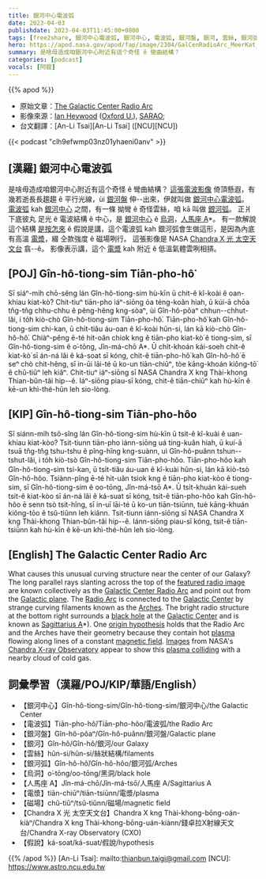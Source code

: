 ```yaml
---
title: 銀河中心電波弧
date: 2023-04-03
publishdate: 2023-04-03T11:45:00+0800
tags: [free2share, 銀河中心電波弧, 銀河中心, 電波弧, 銀河盤, 銀河, 雲絲, 銀河弧, 烏洞, 人馬座 A*, 電漿, 磁場, Chandra X 光 太空天文台]
hero: https://apod.nasa.gov/apod/fap/image/2304/GalCenRadioArc_MeerKat_1080.jpg
summary: 是啥毋造成咱銀河中心附近有這个奇怪 ê 彎曲結構？
categories: [podcast]
vocals: [阿錕]
---
```


{{% apod %}}

- 原始文章：[The Galactic Center Radio Arc](https://apod.nasa.gov/apod/ap230403.html)
- 影像來源：[Ian Heywood](https://www.physics.ox.ac.uk/our-people/Heywood) ([Oxford U.](https://www.physics.ox.ac.uk/)), [SARAO](https://www.sarao.ac.za/);
- 台文翻譯：[An-Li Tsai][An-Li Tsai] ([NCU][NCU])

{{< podcast "clh9efwmp03nz01yhaeni0anv" >}}

## [漢羅] 銀河中心電波弧
是啥毋造成咱銀河中心附近有這个奇怪 ê 彎曲結構？
[這張電波影像][featured radio image] 倚頂懸遐，有幾若逝長長趨趨 ê 平行光線，ùi [銀河盤][Galactic plane] 伸--出來，伊就叫做 [銀河中心電波弧][Galactic Center Radio Arc]。
[電波弧][Radio Arc] kah [銀河中心][Galactic Center 1] 之間，有一條 拗彎 ê 奇怪雲絲，咱 kā 叫做 [銀河弧][Arches]。
正爿下底彼丸 足光 ê 電波結構 ê 中心，是 [銀河中心][Galactic Center 2] ê [烏洞][black hole]，[人馬座 A][Sagittarius A]*。
有一款解說這个結構 [是按怎來][origin hypothesis] ê 假說是講，這个電波弧 kah 銀河弧會生做這形，是因為內底有高溫 [電漿][plasma]，綴 仝款強度 ê 磁場咧行。
這張影像是 NASA [Chandra X 光 太空天文台][Chandra X-ray Observatory] 翕--ê。
影像表示講，這个 [電漿][plasma colliding] kah 附近 ê 低溫氣體雲咧相挵。

## [POJ] Gîn-hô-tiong-sim Tiān-pho-hô͘
Sī siáⁿ-mi̍h chō-sêng lán Gîn-hô-tiong-sim hù-kīn ū chit-ê kî-koài ê oan-khiau kiat-kò͘?
Chit-tiuⁿ tiān-pho iáⁿ-siōng óa téng-koân hiah, ū kúi-ā chōa tn̂g-tn̂g chhu-chhu ê pêng-hêng kng-sòaⁿ, ùi Gîn-hô-pôaⁿ chhun--chhut-lâi, i to̍h kiò-chò Gîn-hô-tiong-sim Tiān-pho-hô͘.
Tiān-pho-hô͘ kah Gîn-hô-tiong-sim chi-kan, ū chi̍t-tiâu áu-oan ê kî-koài hûn-si, lán kā kiò-chò Gîn-hô-hô͘.
Chiàⁿ-pêng ē-té hit-oân chiok kng ê tiān-pho kiat-kò͘ ê tiong-sim, sī Gîn-hô-tiong-sim ê o͘-tōng, Jîn-má-chō A*.
Ū chi̍t-khoán kái-soeh chit-ê kiat-kò͘ sī án-ná lâi ê ká-soat sī kóng, chit-ê tiān-pho-hô͘ kah Gîn-hô-hô͘ ē seⁿ chò chit-hêng, sī in-ūi lāi-té ū ko-un tiān-chiūⁿ, tòe kāng-khoán kiông-tō͘ ê chû-tiûⁿ leh kiâⁿ.
Chit-tiuⁿ iáⁿ-siōng sī NASA Chandra X kng Thài-khong Thian-bûn-tâi hip--ê.
Iáⁿ-siōng piau-sī kóng, chit-ê tiān-chiūⁿ kah hù-kīn ê kē-un khì-thé-hûn leh sio-lòng.

## [KIP] Gîn-hô-tiong-sim Tiān-pho-hôo
Sī siánn-mi̍h tsō-sîng lán Gîn-hô-tiong-sim hù-kīn ū tsit-ê kî-kuài ê uan-khiau kiat-kòo?
Tsit-tiunn tiān-pho iánn-siōng uá tíng-kuân hiah, ū kuí-ā tsuā tn̂g-tn̂g tshu-tshu ê pîng-hîng kng-suànn, uì Gîn-hô-puânn tshun--tshut-lâi, i to̍h kiò-tsò Gîn-hô-tiong-sim Tiān-pho-hôo.
Tiān-pho-hôo kah Gîn-hô-tiong-sim tsi-kan, ū tsi̍t-tiâu áu-uan ê kî-kuài hûn-si, lán kā kiò-tsò Gîn-hô-hôo.
Tsiànn-pîng ē-té hit-uân tsiok kng ê tiān-pho kiat-kòo ê tiong-sim, sī Gîn-hô-tiong-sim ê oo-tōng, Jîn-má-tsō A*.
Ū tsi̍t-khuán kái-sueh tsit-ê kiat-kòo sī án-ná lâi ê ká-suat sī kóng, tsit-ê tiān-pho-hôo kah Gîn-hô-hôo ē senn tsò tsit-hîng, sī in-uī lāi-té ū ko-un tiān-tsiūnn, tuè kāng-khuán kiông-tōo ê tsû-tiûnn leh kiânn.
Tsit-tiunn iánn-siōng sī NASA Chandra X kng Thài-khong Thian-bûn-tâi hip--ê.
Iánn-siōng piau-sī kóng, tsit-ê tiān-tsiūnn kah hù-kīn ê kē-un khì-thé-hûn leh sio-lòng.

## [English] The Galactic Center Radio Arc
What causes this unusual curving structure near the center of our Galaxy?
The long parallel rays slanting across the top of the [featured radio image][featured radio image] are known collectively as the [Galactic Center Radio Arc][Galactic Center Radio Arc] and point out from the [Galactic plane][Galactic plane].
The [Radio Arc][Radio Arc] is connected to the [Galactic Center][Galactic Center 1] by strange curving filaments known as the [Arches][Arches].
The bright radio structure at the bottom right surrounds a [black hole][black hole] at the [Galactic Center][Galactic Center 2] and is known as [Sagittarius A][Sagittarius A]*).
One [origin hypothesis][origin hypothesis] holds that the Radio Arc and the Arches have their geometry because they contain hot [plasma][plasma] flowing along lines of a constant [magnetic field][magnetic field].
[Images][Images] from NASA's [Chandra X-ray Observatory][Chandra X-ray Observatory] appear to show this [plasma colliding][plasma colliding] with a nearby cloud of cold gas.

## 詞彙學習（漢羅/POJ/KIP/華語/English）
- 【銀河中心】Gîn-hô-tiong-sim/Gîn-hô-tiong-sim/銀河中心/the Galactic Center
- 【電波弧】Tiān-pho-hô͘/Tiān-pho-hôo/電波弧/the Radio Arc
- 【銀河盤】Gîn-hô-pôaⁿ/Gîn-hô-puânn/銀河盤/Galactic plane
- 【銀河】Gîn-hô/Gîn-hô/銀河/our Galaxy
- 【雲絲】hûn-si/hûn-si/絲狀結構/filaments
- 【銀河弧】Gîn-hô-hô͘/Gîn-hô-hôo/銀河弧/Arches
- 【烏洞】o͘-tōng/oo-tōng/黑洞/black hole
- 【人馬座 A】Jîn-má-chō/Jîn-má-tsō/人馬座 A/Sagittarius A
- 【電漿】tiān-chiūⁿ/tiān-tsiūnn/電漿/plasma
- 【磁場】chû-tiûⁿ/tsû-tiûnn/磁場/magnetic field
- 【Chandra X 光 太空天文台】Chandra X kng Thài-khong-bōng-oán-kiàⁿ/Chandra X kng Thài-khong-bōng-uán-kiànn/錢卓拉X射線天文台/Chandra X-ray Observatory (CXO)
- 【假說】ká-soat/ká-suat/假說/hypothesis


{{% /apod %}}
[An-Li Tsai]: mailto:thianbun.taigi@gmail.com
[NCU]: https://www.astro.ncu.edu.tw

[copyright]: https://apod.nasa.gov/apod/fap/lib/about_apod.html#srapply
[License]: https://creativecommons.org/licenses/by/2.0/


[featured radio image]:https://www.sarao.ac.za/media-releases/new-meerkat-radio-image-reveals-complex-heart-of-the-milky-way/
[Galactic Center Radio Arc]:https://adsabs.harvard.edu/cgi-bin/nph-iarticle_query?bibcode=1989ApJ...343..177L
[Galactic plane]:https://apod.nasa.gov/apod/ap011020.html
[Radio Arc]:https://www.cambridge.org/core/journals/proceedings-of-the-international-astronomical-union/article/nature-and-origin-of-the-galactic-center-radio-arc-a-vla-faraday-study/E2AE6A7AFF74FAC6DE0ACA782C2238AD
[Galactic Center 1]:https://apod.nasa.gov/apod/ap220202.html
[Arches]:https://apod.nasa.gov/apod/ap010614.html
[black hole]:https://apod.nasa.gov/apod/ap220513.html
[Galactic Center 2]:https://apod.nasa.gov/apod/ap180729.html
[Sagittarius A]:https://en.wikipedia.org/wiki/Sagittarius_A*
[origin hypothesis]:https://ui.adsabs.harvard.edu/abs/1994ApJ...424L..91S/abstract
[plasma]:http://www.plasmas.org/what-are-plasmas.htm
[magnetic field]:https://en.wikipedia.org/wiki/Magnetic_field
[Images]:http://chandra.harvard.edu/photo/2002/gradioarc/index.html
[Chandra X-ray Observatory]:https://www.nasa.gov/mission_pages/chandra/main/index.html
[plasma colliding]:http://adsabs.harvard.edu/cgi-bin/nph-bib_query?bibcode=2001AAS...19910902Y

